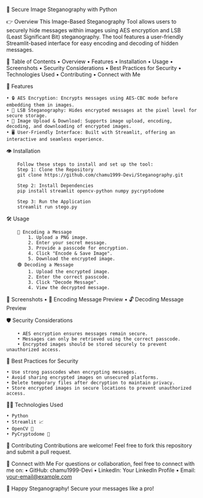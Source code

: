 🌟 Secure Image Steganography with Python


👉 Overview
This Image-Based Steganography Tool allows users to securely hide messages within images using AES encryption and LSB (Least Significant Bit) steganography. The tool features a user-friendly Streamlit-based interface for easy encoding and decoding of hidden messages.


📖 Table of Contents
	• Overview
	• Features
	• Installation
	• Usage
	• Screenshots
	• Security Considerations
	• Best Practices for Security
	• Technologies Used
	• Contributing
	• Connect with Me


💪 Features

	• 🔒 AES Encryption: Encrypts messages using AES-CBC mode before embedding them in images.
	• 🎨 LSB Steganography: Hides encrypted messages at the pixel level for secure storage.
	• 📂 Image Upload & Download: Supports image upload, encoding, decoding, and downloading of encrypted images.
	• 🖥️ User-Friendly Interface: Built with Streamlit, offering an interactive and seamless experience.


👁 Installation

		Follow these steps to install and set up the tool:
		Step 1: Clone the Repository
		git clone https://github.com/chamu1999-Devi/Steganography.git
		
		Step 2: Install Dependencies
		pip install streamlit opencv-python numpy pycryptodome
		
		Step 3: Run the Application
		streamlit run stego.py



🛠️ Usage

		🔵 Encoding a Message
			1. Upload a PNG image.
			2. Enter your secret message.
			3. Provide a passcode for encryption.
			4. Click "Encode & Save Image".
			5. Download the encrypted image.
		🟢 Decoding a Message
			1. Upload the encrypted image.
			2. Enter the correct passcode.
			3. Click "Decode Message".
			4. View the decrypted message.
		

📸 Screenshots
		• 🌟 Encoding Message Preview
		• 🔓 Decoding Message Preview


🛡️ Security Considerations

		• AES encryption ensures messages remain secure.
		• Messages can only be retrieved using the correct passcode.
		• Encrypted images should be stored securely to prevent unauthorized access.


🔐 Best Practices for Security

	• Use strong passcodes when encrypting messages.
	• Avoid sharing encrypted images on unsecured platforms.
	• Delete temporary files after decryption to maintain privacy.
	• Store encrypted images in secure locations to prevent unauthorized access.


👨‍💻 Technologies Used

	• Python 
	• Streamlit 📈
	• OpenCV 🎥
	• PyCryptodome 🔑


🤝 Contributing
Contributions are welcome! Feel free to fork this repository and submit a pull request.


👤 Connect with Me
For questions or collaboration, feel free to connect with me on:
	• GitHub: chamu1999-Devi
	• LinkedIn: Your LinkedIn Profile
	• Email: your-email@example.com


🚀 Happy Steganography! Secure your messages like a pro!
